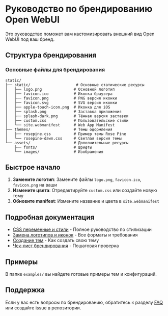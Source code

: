 # Руководство по брендированию Open WebUI

Это руководство поможет вам кастомизировать внешний вид Open WebUI под ваш бренд.

## Структура брендирования

### Основные файлы для брендирования

```
static/
├── static/                    # Основные статические ресурсы
│   ├── logo.png              # Основной логотип
│   ├── favicon.ico           # Иконка браузера
│   ├── favicon.png           # PNG версия иконки
│   ├── favicon.svg           # SVG версия иконки
│   ├── apple-touch-icon.png  # Иконка для iOS
│   ├── splash.png            # Заставка приложения
│   ├── splash-dark.png       # Тёмная версия заставки
│   ├── custom.css            # Пользовательские стили
│   └── site.webmanifest      # Web App Manifest
├── themes/                   # Темы оформления
│   ├── rosepine.css          # Пример темы Rose Pine
│   └── rosepine-dawn.css     # Светлая версия темы
└── assets/                   # Дополнительные ресурсы
    ├── fonts/                # Шрифты
    └── images/               # Изображения
```

## Быстрое начало

1. **Замените логотип**: Замените файлы `logo.png`, `favicon.ico`, `favicon.png` на ваши
2. **Измените цвета**: Отредактируйте `custom.css` или создайте новую тему
3. **Обновите manifest**: Измените название и цвета в `site.webmanifest`

## Подробная документация

- [CSS переменные и стили](css-variables.md) - Полное руководство по стилизации
- [Замена логотипов и иконок](logos-icons.md) - Все форматы и требования
- [Создание тем](themes.md) - Как создать свою тему
- [Чек-лист брендирования](checklist.md) - Пошаговая проверка

## Примеры

В папке `examples/` вы найдете готовые примеры тем и конфигураций.

## Поддержка

Если у вас есть вопросы по брендированию, обратитесь к разделу [FAQ](faq.md) или создайте issue в репозитории.